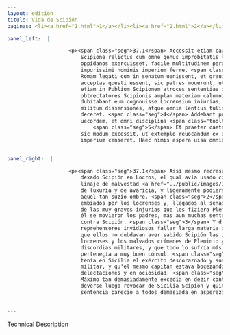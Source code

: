 ```yaml
---
layout: edition
titulo: Vida de Scipión
paginas: <li><a href="1.html">1</a></li><li><a href="2.html">2</a></li><li><a href="3.html">3</a></li><li><a href="4.html">4</a></li><li><a href="5.html">5</a></li><li><a href="6.html">6</a></li><li><a href="7.html">7</a></li><li><a href="8.html">8</a></li><li><a href="9.html">9</a></li><li><a href="10.html">10</a></li><li><a href="11.html">11</a></li><li><a href="12.html">12</a></li><li><a href="13.html">13</a></li><li><a href="14.html">14</a></li><li><a href="15.html">15</a></li><li><a href="16.html">16</a></li><li><a href="17.html">17</a></li><li><a href="18.html">18</a></li><li><a href="19.html">19</a></li><li><a href="20.html">20</a></li><li><a href="21.html">21</a></li><li><a href="22.html">22</a></li><li><a href="23.html">23</a></li><li><a href="24.html">24</a></li><li><a href="25.html">25</a></li><li><a href="26.html">26</a></li><li><a href="27.html">27</a></li><li><a href="28.html">28</a></li><li><a href="29.html">29</a></li><li><a href="30.html">30</a></li><li><a href="31.html">31</a></li><li><a href="32.html">32</a></li><li><a href="33.html">33</a></li><li><a href="34.html">34</a></li><li><a href="35.html">35</a></li><li><a href="36.html">36</a></li><li><a href="37.html">37</a></li><li><a href="38.html">38</a></li><li><a href="39.html">39</a></li><li><a href="40.html">40</a></li><li><a href="41.html">41</a></li><li><a href="42.html">42</a></li><li><a href="43.html">43</a></li><li><a href="44.html">44</a></li><li><a href="45.html">45</a></li><li><a href="46.html">46</a></li><li><a href="47.html">47</a></li><li><a href="48.html">48</a></li><li><a href="49.html">49</a></li><li><a href="50.html">50</a></li><li><a href="51.html">51</a></li><li><a href="52.html">52</a></li><li><a href="53.html">53</a></li><li><a href="54.html">54</a></li><li><a href="55.html">55</a></li><li><a href="56.html">56</a></li><li><a href="57.html">57</a></li><li><a href="58.html">58</a></li><li><a href="59.html">59</a></li><li><a href="60.html">60</a></li><li><a href="61.html">61</a></li><li><a href="62.html">62</a></li><li><a href="63.html">63</a></li><li><a href="64.html">64</a></li><li><a href="65.html">65</a></li><li><a href="66.html">66</a></li><li><a href="67.html">67</a></li><li><a href="68.html">68</a></li><li><a href="69.html">69</a></li><li><a href="70.html">70</a></li><li><a href="71.html">71</a></li><li><a href="72.html">72</a></li><li><a href="73.html">73</a></li><li><a href="74.html">74</a></li>

panel_left:  |

                    <p><span class="seg">37.1</span> Accessit etiam causa quaedam Pleminii legati, qui Locris a
                        Scipione relictus cum omne genus improbitatis libidinis auariciae in
                        oppidanos exercuisset, facile multitudinem perpulit, ut omnia mallet, quam
                        impurissimi hominis imperium ferre. <span class="seg">2</span> Missi igitur a Locrensibus
                        Romam legati cum in senatum uenissent, et grauissimas iniurias a Pleminio
                        acceptas questi essent, sic patres mouerunt, ut non solum in Pleminium, sed
                        etiam in Publium Scipionem atroces sententiae dicerentur. <span class="seg">3</span> Hinc
                        obtrectatores Scipionis amplam materiam calumniae nacti afferere non
                        dubitabant eum cognouisse Locrensium iniurias, Pleminii scelera, suorum
                        militum dissensiones, atque omnia lentius tulisse quam optimum consulem
                        deceret. <span class="seg">4</span> Addebant praeterea exercitum in Sicilia habere
                        uecordem, et omni disciplina <span class="tooltip">solutum militari<span class="tooltiptext">militari solutum <span class="siglas">W</span> </span></span>, ipsum ducem oscitantem totum se ad uoluptates et ocium contulisse.
                            <span class="seg">5</span> Et praeter caeteros Fabius Maximus in Scipionem inuectus
                        sic modum excessit, ut extemplo reuocandum ex Sicilia abrogandumque et
                        imperium censeret. Haec nimis aspera uisa omnibus sententia est.</p>
                

panel_right:  |

                    <p><span class="seg">37.1</span> Assí mesmo recresció una causa de Pleminio legado, que avía
                        dexado Scipión en Locros, el qual avía usado contra los çibdadanos de todo
                        linaje de malvestad <a href="../public/images/1491/186v.jpg" target="new"><img class="facs" src="../public/images/1491/1491.jpg"/></a>[186v,b]
                        de luxuria y de avaricia, y ligeramente podiera compelir a la muchedumbre <span class="tooltip">que<span class="tooltiptext">q[ua]  </span></span> quesiesse antes qualesquier otros males que sofrir el mandamiento de
                        aquel tan suzio ombre. <span class="seg">2</span> Assí que venieron a Roma embaxadores
                        embiados por los locrenses y, llegados al senado, de tal guisa se quexaron
                        de las muy graves injurias que les fiziera Pleminio, que no solamente contra
                        él se movieron los padres, mas aun muchas sentencias d'ellos fueron ásperas
                        contra Scipión. <span class="seg">3</span> Y d'esto podieron sus detractores o
                        reprehensores invidiosos fallar larga materia de falsa accusasión y affirmar
                        que ellos no dubdavan aver sabido Scipión las injurias fechas a los
                        locrenses y los malvados crímenes de Pleminio y las differencias y
                        discordias militares, y que todo lo sufría más lentamente de lo que
                        perteneçía a muy buen cónsul. <span class="seg">4</span> Allende d'esto añadían que él
                        tenía en Sicilia el exército descoraznado y suelto de toda disciplina
                        militar, y qu'el mesmo capitán estava boçezando y todo empleado en
                        delectaciones y en ociosidad. <span class="seg">5</span> Y allende de los otros, Fabio
                        Máximo tan demasiadamente excedía en dezir contra Scipión, que juzgava
                        deverse luego revocar de Sicilia Scipión y quitársele la capitanía. Aquesta
                        sentencia pareció a todos demasiada en aspereza. </p>
                

---
```


Technical Description 